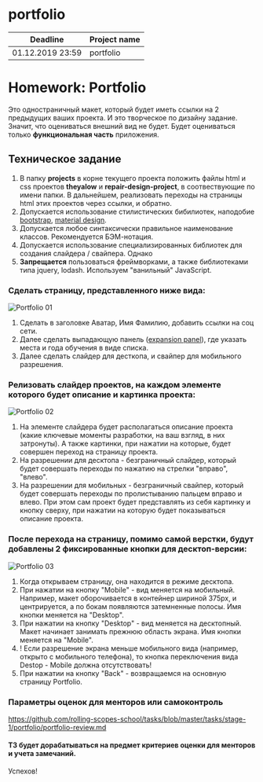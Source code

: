 # portfolio

| Deadline  | Project name |
|-----------|--------------|
| 01.12.2019 23:59 | portfolio |

# Homework: Portfolio

Это одностраничный макет, который будет иметь ссылки на 2 предыдущих ваших проекта. И это творческое по дизайну задание. Значит, что оцениваться внешний вид не будет. Будет оцениваться только **функциональная часть** приложения.

## Техническое задание

1. В папку **projects** в корне текущего проекта положить файлы html и css проектов **theyalow** и **repair-design-project**, в соотвествующие по имени папки. В дальнейшем, реализовать переходы на страницы html этих проектов через ссылки, и обратно.
2. Допускается использование стилистических бибилиотек, наподобие [bootstrap](https://getbootstrap.com/), [material design](https://material.io/).
3. Допускается любое синтаксически правильное наименование классов. Рекомендуется БЭМ-нотация.
4. Допускается использование специализированных библиотек для создания слайдера / свайпера. Однако
5. **Запрещается** пользоваться фреймворками, а также библиотеками типа jquery, lodash. Используем "ванильный" JavaScript.

### Сделать страницу, представленного ниже вида:

![Portfolio 01](https://github.com/rolling-scopes-school/tasks/blob/master/tasks/stage-1/portfolio/Portfolio01.png?raw=true "Portfolio 01")

1. Сделать в заголовке Аватар, Имя Фамилию, добавить ссылки на соц сети.
2. Далее сделать выпадающую панель ([expansion panel](https://material.io/archive/guidelines/components/expansion-panels.html)), где указать места и года обучения в виде списка.
3. Далее сделать слайдер для десткопа, и свайпер для мобильного разрешения.

### Релизовать слайдер проектов, на каждом элементе которого будет описание и картинка проекта:

![Portfolio 02](https://github.com/rolling-scopes-school/tasks/blob/master/tasks/stage-1/portfolio/Portfolio02.png?raw=true "Portfolio 02")

1. На элементе слайдера будет располагаться описание проекта (какие ключевые моменты разработки, на ваш взгляд, в них затронуты). А также картинки, при нажатии на которые, будет совершен переход на страницу проекта.
2. На разрешении для десктопа - безграничный слайдер, который будет совершать переходы по нажатию на стрелки "вправо", "влево". 
3. На разрешении для мобильных - безграничный свайпер, который будет совершать переходы по пролистыванию пальцем вправо и влево. При этом сам проект будет представлять из себя картинку и кнопку сверху, при нажатии на которую будет показываться описание проекта.

### После перехода на страницу, помимо самой верстки, будут добавлены 2 фиксированные кнопки для десктоп-версии:

![Portfolio 03](https://github.com/rolling-scopes-school/tasks/blob/master/tasks/stage-1/portfolio/Portfolio03.png?raw=true "Portfolio 02")

1. Когда открываем страницу, она находится в режиме десктопа.
2. При нажатии на кнопку "Mobile" - вид меняется на мобильный. Например, макет оборочивается в контейнер шириной 375px, и центрируется, а по бокам появляются затемненные полосы. Имя кнопки меняется на "Desktop".
3. При нажатии на кнопку "Desktop" - вид меняется на десктопный. Макет начинает занимать прежнюю область экрана. Имя кнопки меняется на "Mobile".
4. ! Если разрешение экрана меньше мобильного вида (например, открыто с мобильного телефона), то кнопка переключения вида Destop - Mobile должна отсутствовать!
5. При нажатии на кнопку "Back" - возвращаемся на основную страницу Portfolio.


### Параметры оценок для менторов или самоконтроль

https://github.com/rolling-scopes-school/tasks/blob/master/tasks/stage-1/portfolio/portfolio-review.md

#### ТЗ будет дорабатываться на предмет критериев оценки для менторов и учета замечаний.

Успехов!

